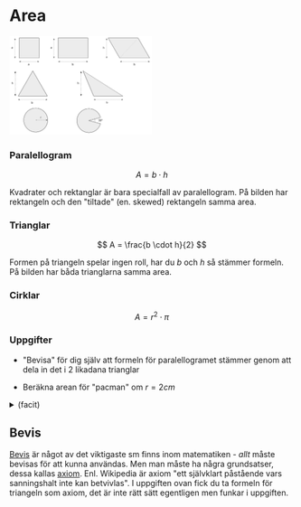 # Area

<img src="area.svg" width="50%" />

### Paralellogram

$$ A = b \cdot h $$

Kvadrater och rektanglar är bara specialfall av paralellogram. På
bilden har rektangeln och den "tiltade" (en. skewed) rektangeln samma area.


### Trianglar

$$ A = \frac{b \cdot h}{2} $$

Formen på triangeln spelar ingen roll, har du $b$ och
$h$ så stämmer formeln. På bilden har båda trianglarna samma area.


### Cirklar

$$ A = r^2 \cdot \pi $$


### Uppgifter

* "Bevisa" för dig själv att formeln för paralellogramet stämmer genom
  att dela in det i 2 likadana trianglar

* Beräkna arean för "pacman" om $r = 2 cm$


<details><summary>(facit)</summary>



* $A = \frac{b \cdot h}{2} + \frac{b \cdot h}{2} = b \cdot h$

* Ta arean av hela cirkeln minus "tårtbiten"
$A = 2^2 \cdot \pi - 2^2 \cdot \pi \cdot \frac{30}{360} = 4 \pi -  \frac{4 \pi}{12} =  \frac{4 \pi \cdot 11}{12} = \frac{44 \pi}{12} \approx 11.52 \text{ cm}^2 $

</details>

## Bevis

[Bevis](https://sv.wikipedia.org/wiki/Matematiskt_bevis)
är något av det viktigaste sm finns inom matematiken - *allt* måste
bevisas för att kunna användas. Men man måste ha några grundsatser,
dessa kallas [axiom](https://sv.wikipedia.org/wiki/Axiom).
Enl. Wikipedia är axiom "ett självklart påstående vars sanningshalt
inte kan betvivlas". I uppgiften ovan fick du ta formeln för triangeln
som axiom, det är inte rätt sätt egentligen men funkar i uppgiften.
